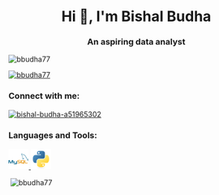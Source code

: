 <h1 align="center">Hi 👋, I'm Bishal Budha</h1>
<h3 align="center">An aspiring data analyst</h3>

<p align="left"> <img src="https://komarev.com/ghpvc/?username=bbudha77&label=Profile%20views&color=0e75b6&style=flat" alt="bbudha77" /> </p>

<p align="left"> <a href="https://github.com/ryo-ma/github-profile-trophy"><img src="https://github-profile-trophy.vercel.app/?username=bbudha77" alt="bbudha77" /></a> </p>

<h3 align="left">Connect with me:</h3>
<p align="left">
<a href="https://linkedin.com/in/bishal-budha-a51965302" target="blank"><img align="center" src="https://raw.githubusercontent.com/rahuldkjain/github-profile-readme-generator/master/src/images/icons/Social/linked-in-alt.svg" alt="bishal-budha-a51965302" height="30" width="40" /></a>
</p>

<h3 align="left">Languages and Tools:</h3>
<p align="left"> <a href=https://www.google.com/imgres?q=excel%20gif&imgurl=https%3A%2F%2Fcdn.dribbble.com%2Fusers%2F489311%2Fscreenshots%2F6691380%2Fexcel-icons-animation.gif&imgrefurl=https%3A%2F%2Fdribbble.com%2Fshots%2F6691380-Excel-Icon-Animation&docid=X4L9kIKuHIE9PM&tbnid=Apc_g_G5EYncJM&vet=12ahUKEwjro5Hfv-iLAxX9oWMGHeHsMgEQM3oECH8QAA..i&w=800&h=600&hcb=2&ved=2ahUKEwjro5Hfv-iLAxX9oWMGHeHsMgEQM3oECH8QAA"height="40"/> </a> 
  <a href="https://www.mysql.com/" target="_blank" rel="noreferrer"> <img src="https://raw.githubusercontent.com/devicons/devicon/master/icons/mysql/mysql-original-wordmark.svg" alt="mysql" width="40" height="40"/> </a> <a href="https://www.python.org" target="_blank" rel="noreferrer"> <img src="https://raw.githubusercontent.com/devicons/devicon/master/icons/python/python-original.svg" alt="python" width="40" height="40"/> </a> </p>

<p>&nbsp;<img align="center" src="https://github-readme-stats.vercel.app/api?username=bbudha77&show_icons=true&locale=en" alt="bbudha77" /></p>
